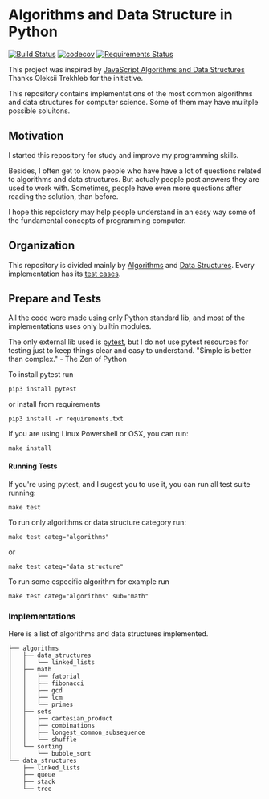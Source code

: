 # Algorithms and Data Structure in Python

[![Build Status](https://travis-ci.org/maurobaraldi/python-algorithms.svg?branch=master)](https://travis-ci.org/maurobaraldi/python-algorithms)
[![codecov](https://codecov.io/gh/maurobaraldi/python-algorithms/branch/master/graph/badge.svg)](https://codecov.io/gh/maurobaraldi/python-algorithms)
[![Requirements Status](https://requires.io/github/maurobaraldi/python-algorithms/requirements.svg?branch=master)](https://requires.io/github/maurobaraldi/python-algorithms/requirements/?branch=master)

This project was inspired by [JavaScript Algorithms and Data Structures](https://github.com/trekhleb/javascript-algorithms/) Thanks Oleksii Trekhleb for the initiative.

This repository contains implementations of the most common algorithms and data structures for computer science. Some of them may have mulitple possible soluitons.

## Motivation

I started this repository for study and improve my programming skills. 

Besides, I often get to know people who have have a lot of questions related to algorithms and data structures. But actualy people post answers they are used to work with. Sometimes, people have even more questions after reading the solution, than before.

I hope this repoistory may help people understand in an easy way some of the fundamental concepts of programming computer.

## Organization

This repository is divided mainly by [Algorithms](https://github.com/maurobaraldi/python-algorithms/tree/master/algorithms/README.md) and [Data Structures](https://github.com/maurobaraldi/python-algorithms/tree/master/data_structures/README.md). Every implementation has its [test cases](https://github.com/maurobaraldi/python-algorithms/tree/master/tests).

## Prepare and Tests

All the code were made using only Python standard lib, and most of the implementations uses only builtin modules.

The only external lib used is [pytest](https://docs.pytest.org/en/latest/), but I do not use pytest resources for testing just to keep things clear and easy to understand. "Simple is better than complex." - The Zen of Python

To install pytest run

`pip3 install pytest`

or install from requirements

`pip3 install -r requirements.txt`

If you are using Linux Powershell or OSX, you can run:

`make install`

#### Running Tests

If you're using pytest, and I sugest you to use it, you can run all test suite running:

`make test`

To run only algorithms or data structure category run:

`make test categ="algorithms"`

or

`make test categ="data_structure"`

To run some especific algorithm for example run

`make test categ="algorithms" sub="math"`

### Implementations

Here is a list of algorithms and data structures implemented.

```
├── algorithms
│   ├── data_structures
│   │   └── linked_lists
│   ├── math
│   │   ├── fatorial
│   │   ├── fibonacci
│   │   ├── gcd
│   │   ├── lcm
│   │   └── primes
│   ├── sets
│   │   ├── cartesian_product
│   │   ├── combinations
│   │   ├── longest_common_subsequence
│   │   └── shuffle
│   └── sorting
│       └── bubble_sort
└── data_structures
    ├── linked_lists
    ├── queue
    ├── stack
    └── tree
```
